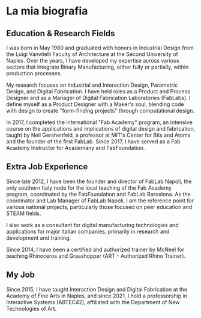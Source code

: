 # La mia biografia

## Education & Research Fields
I was born in May 1980 and graduated with honors in Industrial Design from the Luigi Vanvitelli Faculty of Architecture at the Second University of Naples. Over the years, I have developed my expertise across various sectors that integrate Binary Manufacturing, either fully or partially, within production processes.

My research focuses on Industrial and Interaction Design, Parametric Design, and Digital Fabrication. I have held roles as a Product and Process Designer and as a Manager of Digital Fabrication Laboratories (FabLabs). I define myself as a Product Designer with a Maker's soul, blending code with design to create "form-finding projects" through computational design.

In 2017, I completed the international "Fab Academy" program, an intensive course on the applications and implications of digital design and fabrication, taught by Neil Gershenfeld, a professor at MIT's Center for Bits and Atoms and the founder of the first FabLab. Since 2017, I have served as a Fab Academy Instructor for Academany and FabFoundation.

## Extra Job Experience
Since late 2012, I have been the founder and director of FabLab Napoli, the only southern Italy node for the local teaching of the Fab Academy program, coordinated by the FabFoundation and FabLab Barcelona. As the coordinator and Lab Manager of FabLab Napoli, I am the reference point for various national projects, particularly those focused on peer education and STEAM fields.

I also work as a consultant for digital manufacturing technologies and applications for major Italian companies, primarily in research and development and training.

Since 2014, I have been a certified and authorized trainer by McNeel for teaching Rhinoceros and Grasshopper (ART - Authorized Rhino Trainer).

## My Job
Since 2015, I have taught Interaction Design and Digital Fabrication at the Academy of Fine Arts in Naples, and since 2021, I hold a professorship in Interactive Systems (ABTEC42), affiliated with the Department of New Technologies of Art.
